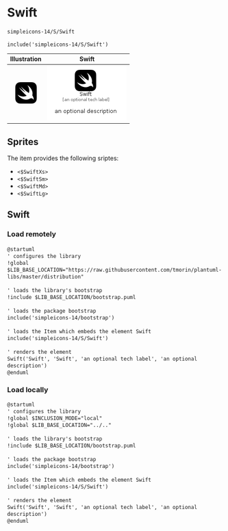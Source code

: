 # Swift


```text
simpleicons-14/S/Swift
```

```text
include('simpleicons-14/S/Swift')
```



| Illustration | Swift |
| :---: | :---: |
| ![illustration for Illustration](../../simpleicons-14/S/Swift.png) | ![illustration for Swift](../../simpleicons-14/S/Swift.Local.png) |



## Sprites
The item provides the following sriptes:

- `<$SwiftXs>`
- `<$SwiftSm>`
- `<$SwiftMd>`
- `<$SwiftLg>`





## Swift

### Load remotely
```plantuml
@startuml
' configures the library
!global $LIB_BASE_LOCATION="https://raw.githubusercontent.com/tmorin/plantuml-libs/master/distribution"

' loads the library's bootstrap
!include $LIB_BASE_LOCATION/bootstrap.puml

' loads the package bootstrap
include('simpleicons-14/bootstrap')

' loads the Item which embeds the element Swift
include('simpleicons-14/S/Swift')

' renders the element
Swift('Swift', 'Swift', 'an optional tech label', 'an optional description')
@enduml
```

### Load locally
```plantuml
@startuml
' configures the library
!global $INCLUSION_MODE="local"
!global $LIB_BASE_LOCATION="../.."

' loads the library's bootstrap
!include $LIB_BASE_LOCATION/bootstrap.puml

' loads the package bootstrap
include('simpleicons-14/bootstrap')

' loads the Item which embeds the element Swift
include('simpleicons-14/S/Swift')

' renders the element
Swift('Swift', 'Swift', 'an optional tech label', 'an optional description')
@enduml
```


